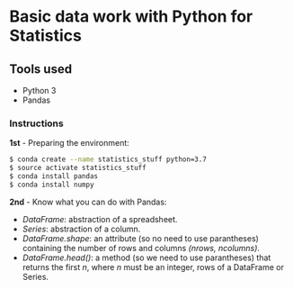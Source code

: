 # Basic data work with Python for Statistics

## Tools used

* Python 3
* Pandas

### Instructions

__1st__ - Preparing the environment:

```bash
$ conda create --name statistics_stuff python=3.7
$ source activate statistics_stuff
$ conda install pandas
$ conda install numpy
```

__2nd__ - Know what you can do with Pandas:

* *DataFrame*: abstraction of a spreadsheet.
* *Series*: abstraction of a column.
* *DataFrame.shape*: an attribute (so no need to use parantheses) containing the number of rows and columns *(nrows, ncolumns)*.
* *DataFrame.head()*: a method (so we need to use parantheses) that returns the first *n*, where *n* must be an integer, rows of a DataFrame or Series.
